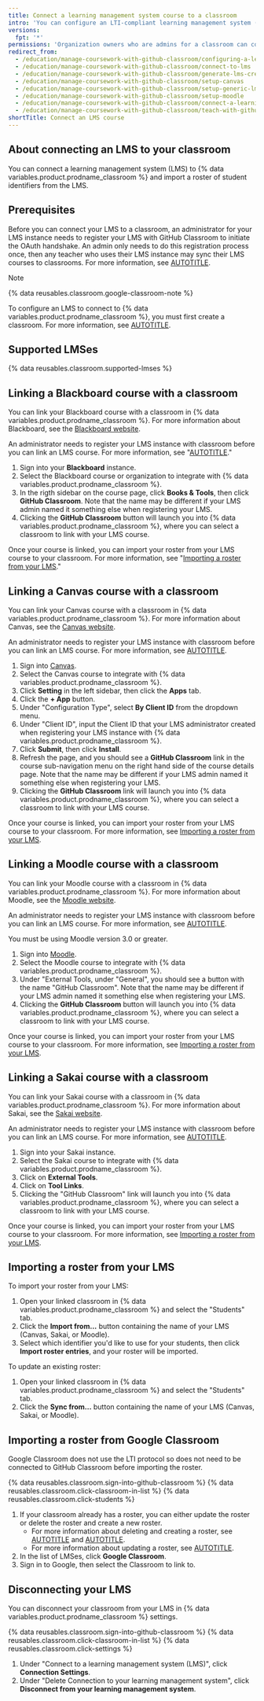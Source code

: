 ```yaml
---
title: Connect a learning management system course to a classroom
intro: 'You can configure an LTI-compliant learning management system (LMS) course to connect to {% data variables.product.prodname_classroom %} so that you can import a roster for your classroom.'
versions:
  fpt: '*'
permissions: 'Organization owners who are admins for a classroom can connect learning management systems to {% data variables.product.prodname_classroom %}. {% data reusables.classroom.classroom-admins-link %}'
redirect_from:
  - /education/manage-coursework-with-github-classroom/configuring-a-learning-management-system-for-github-classroom
  - /education/manage-coursework-with-github-classroom/connect-to-lms
  - /education/manage-coursework-with-github-classroom/generate-lms-credentials
  - /education/manage-coursework-with-github-classroom/setup-canvas
  - /education/manage-coursework-with-github-classroom/setup-generic-lms
  - /education/manage-coursework-with-github-classroom/setup-moodle
  - /education/manage-coursework-with-github-classroom/connect-a-learning-management-system-to-github-classroom
  - /education/manage-coursework-with-github-classroom/teach-with-github-classroom/connect-a-learning-management-system-to-github-classroom
shortTitle: Connect an LMS course
---
```

## About connecting an LMS to your classroom

You can connect a learning management system (LMS) to {% data variables.product.prodname_classroom %} and import a roster of student identifiers from the LMS.

## Prerequisites

Before you can connect your LMS to a classroom, an administrator for your LMS instance needs to register your LMS with GitHub Classroom to initiate the OAuth handshake. An admin only needs to do this registration process once, then any teacher who uses their LMS instance may sync their LMS courses to classrooms. For more information, see [AUTOTITLE](/education/manage-coursework-with-github-classroom/teach-with-github-classroom/register-a-learning-management-system-with-github-classroom).

> [!NOTE]
> {% data reusables.classroom.google-classroom-note %}

To configure an LMS to connect to {% data variables.product.prodname_classroom %}, you must first create a classroom. For more information, see [AUTOTITLE](/education/manage-coursework-with-github-classroom/teach-with-github-classroom/manage-classrooms#creating-a-classroom).

## Supported LMSes

{% data reusables.classroom.supported-lmses %}

## Linking a Blackboard course with a classroom

You can link your Blackboard course with a classroom in {% data variables.product.prodname_classroom %}. For more information about Blackboard, see the [Blackboard website](https://www.anthology.com/products/teaching-and-learning/learning-effectiveness/blackboard).

An administrator needs to register your LMS instance with classroom before you can link an LMS course. For more information, see "[AUTOTITLE](/education/manage-coursework-with-github-classroom/teach-with-github-classroom/register-a-learning-management-system-with-github-classroom#configuring-blackboard-for-github-classroom)."

1. Sign into your **Blackboard** instance.
1. Select the Blackboard course or organization to integrate with {% data variables.product.prodname_classroom %}.
1. In the rigth sidebar on the course page, click **Books & Tools**, then click **GitHub Classroom**. Note that the name may be different if your LMS admin named it something else when registering your LMS.
1. Clicking the **GitHub Classroom** button will launch you into {% data variables.product.prodname_classroom %}, where you can select a classroom to link with your LMS course.

Once your course is linked, you can import your roster from your LMS course to your classroom. For more information, see "[Importing a roster from your LMS](#importing-a-roster-from-your-lms)."

## Linking a Canvas course with a classroom

You can link your Canvas course with a classroom in {% data variables.product.prodname_classroom %}. For more information about Canvas, see the [Canvas website](https://www.instructure.com/canvas/).

An administrator needs to register your LMS instance with classroom before you can link an LMS course. For more information, see [AUTOTITLE](/education/manage-coursework-with-github-classroom/teach-with-github-classroom/register-a-learning-management-system-with-github-classroom#configuring-canvas-for-github-classroom).

1. Sign into [Canvas](https://www.instructure.com/canvas/#login).
1. Select the Canvas course to integrate with {% data variables.product.prodname_classroom %}.
1. Click **Setting** in the left sidebar, then click the **Apps** tab.
1. Click the **+ App** button.
1. Under "Configuration Type", select **By Client ID** from the dropdown menu.
1. Under "Client ID", input the Client ID that your LMS administrator created when registering your LMS instance with {% data variables.product.prodname_classroom %}.
1. Click **Submit**, then click **Install**.
1. Refresh the page, and you should see a **GitHub Classroom** link in the course sub-navigation menu on the right hand side of the course details page. Note that the name may be different if your LMS admin named it something else when registering your LMS.
1. Clicking the **GitHub Classroom** link will launch you into {% data variables.product.prodname_classroom %}, where you can select a classroom to link with your LMS course.

Once your course is linked, you can import your roster from your LMS course to your classroom. For more information, see [Importing a roster from your LMS](#importing-a-roster-from-your-lms).

## Linking a Moodle course with a classroom

You can link your Moodle course with a classroom in {% data variables.product.prodname_classroom %}. For more information about Moodle, see the [Moodle website](https://moodle.org).

An administrator needs to register your LMS instance with classroom before you can link an LMS course. For more information, see [AUTOTITLE](/education/manage-coursework-with-github-classroom/teach-with-github-classroom/register-a-learning-management-system-with-github-classroom#configuring-moodle-for-github-classroom).

You must be using Moodle version 3.0 or greater.

1. Sign into [Moodle](https://moodle.org/login/).
1. Select the Moodle course to integrate with {% data variables.product.prodname_classroom %}.
1. Under "External Tools, under "General", you should see a button with the name "GitHub Classroom". Note that the name may be different if your LMS admin named it something else when registering your LMS.
1. Clicking the **GitHub Classroom** button will launch you into {% data variables.product.prodname_classroom %}, where you can select a classroom to link with your LMS course.

Once your course is linked, you can import your roster from your LMS course to your classroom. For more information, see [Importing a roster from your LMS](#importing-a-roster-from-your-lms).

## Linking a Sakai course with a classroom

You can link your Sakai course with a classroom in {% data variables.product.prodname_classroom %}. For more information about Sakai, see the [Sakai website](https://www.sakailms.org/).

An administrator needs to register your LMS instance with classroom before you can link an LMS course. For more information, see [AUTOTITLE](/education/manage-coursework-with-github-classroom/teach-with-github-classroom/register-a-learning-management-system-with-github-classroom#configuring-moodle-for-github-classroom).

1. Sign into your Sakai instance.
1. Select the Sakai course to integrate with {% data variables.product.prodname_classroom %}.
1. Click on **External Tools**.
1. Click on **Tool Links**.
1. Clicking the "GitHub Classroom" link will launch you into {% data variables.product.prodname_classroom %}, where you can select a classroom to link with your LMS course.

Once your course is linked, you can import your roster from your LMS course to your classroom. For more information, see [Importing a roster from your LMS](#importing-a-roster-from-your-lms).

## Importing a roster from your LMS

To import your roster from your LMS:
1. Open your linked classroom in {% data variables.product.prodname_classroom %} and select the "Students" tab.
1. Click the **Import from...** button containing the name of your LMS (Canvas, Sakai, or Moodle).
1. Select which identifier you'd like to use for your students, then click **Import roster entries**, and your roster will be imported.

To update an existing roster:
1. Open your linked classroom in {% data variables.product.prodname_classroom %} and select the "Students" tab.
1. Click the **Sync from...** button containing the name of your LMS (Canvas, Sakai, or Moodle).

## Importing a roster from Google Classroom

Google Classroom does not use the LTI protocol so does not need to be connected to GitHub Classroom before importing the roster.

{% data reusables.classroom.sign-into-github-classroom %}
{% data reusables.classroom.click-classroom-in-list %}
{% data reusables.classroom.click-students %}
1. If your classroom already has a roster, you can either update the roster or delete the roster and create a new roster.
    * For more information about deleting and creating a roster, see [AUTOTITLE](/education/manage-coursework-with-github-classroom/teach-with-github-classroom/manage-classrooms#deleting-a-roster-for-a-classroom) and [AUTOTITLE](/education/manage-coursework-with-github-classroom/teach-with-github-classroom/manage-classrooms#creating-a-roster-for-your-classroom).
    * For more information about updating a roster, see [AUTOTITLE](/education/manage-coursework-with-github-classroom/teach-with-github-classroom/manage-classrooms#adding-students-to-the-roster-for-your-classroom).
1. In the list of LMSes, click **Google Classroom**.
1. Sign in to Google, then select the Classroom to link to.

## Disconnecting your LMS

You can disconnect your classroom from your LMS in {% data variables.product.prodname_classroom %} settings.

{% data reusables.classroom.sign-into-github-classroom %}
{% data reusables.classroom.click-classroom-in-list %}
{% data reusables.classroom.click-settings %}
1. Under "Connect to a learning management system (LMS)", click **Connection Settings**.
1. Under "Delete Connection to your learning management system", click **Disconnect from your learning management system**.
